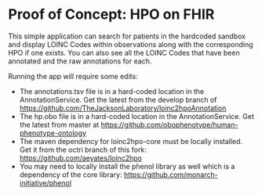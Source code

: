 # Proof of Concept: HPO on FHIR

This simple application can search for patients in the hardcoded sandbox and display LOINC Codes within
observations along with the corresponding HPO if one exists. You can also see all the LOINC Codes that have been annotated and the raw annotations for each.

Running the app will require some edits:

- The annotations.tsv file is in a hard-coded location in the AnnotationService. Get the latest from the develop branch of https://github.com/TheJacksonLaboratory/loinc2hpoAnnotation
- The hp.obo file is in a hard-coded location in the AnnotationService. Get the latest from master at https://github.com/obophenotype/human-phenotype-ontology
- The maven dependency for loinc2hpo-core must be locally installed. Get it from the octri branch of this fork: https://github.com/aeyates/loinc2hpo
- You may need to locally install the phenol library as well which is a dependency of the core library: https://github.com/monarch-initiative/phenol